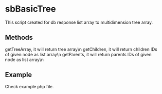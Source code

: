 # sbBasicTree

This script created for db response list array to multidimension tree array.


## Methods

getTreeArray, it will return tree array\n
getChildren, it will return children IDs of given node as list array\n
getParents, it will return parents IDs of given node as list array\n

## Example

Check example php file.
